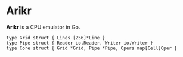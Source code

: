 # Arikr

**Arikr** is a CPU emulator in Go.

```
type Grid struct { Lines [256]*Line }
type Pipe struct { Reader io.Reader, Writer io.Writer }
type Core struct { Grid *Grid, Pipe *Pipe, Opers map[Cell]Oper }
```
